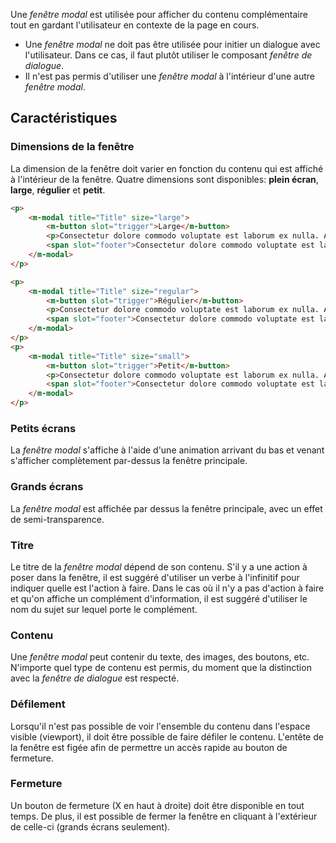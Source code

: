 Une *fenêtre modal* est utilisée pour afficher du contenu complémentaire tout en gardant l'utilisateur en contexte de la page en cours.

<modul-dont>
    <ul>
        <li>Une <em>fenêtre modal</em> ne doit pas être utilisée pour initier un dialogue avec l'utilisateur. Dans ce cas, il faut plutôt utiliser le composant <em><modul-go url="fenetre-de-dialogue">fenêtre de dialogue</modul-go></em>.</li>
        <li>Il n'est pas permis d'utiliser une <em>fenêtre modal</em> à l'intérieur d'une autre <em>fenêtre modal</em>.</li>
    </ul>
</modul-dont>

## Caractéristiques
### Dimensions de la fenêtre
La dimension de la fenêtre doit varier en fonction du contenu qui est affiché à l'intérieur de la fenêtre. Quatre dimensions sont disponibles: **plein écran**, **large**, **régulier** et **petit**.

<modul-demo>

```html
<p>
    <m-modal title="Title" size="large">
        <m-button slot="trigger">Large</m-button>
        <p>Consectetur dolore commodo voluptate est laborum ex nulla. Amet nisi quis minim dolor voluptate est nisi anim elit duis enim. Sint veniam tempor occaecat irure nostrud eiusmod. Fugiat nostrud laborum pariatur dolor tempor in in nostrud reprehenderit minim culpa incididunt.</p>
        <span slot="footer">Consectetur dolore commodo voluptate est laborum ex nulla.</span>
    </m-modal>
</p>

<p>
    <m-modal title="Title" size="regular">
        <m-button slot="trigger">Régulier</m-button>
        <p>Consectetur dolore commodo voluptate est laborum ex nulla. Amet nisi quis minim dolor voluptate est nisi anim elit duis enim. Sint veniam tempor occaecat irure nostrud eiusmod. Fugiat nostrud laborum pariatur dolor tempor in in nostrud reprehenderit minim culpa incididunt.</p>
        <span slot="footer">Consectetur dolore commodo voluptate est laborum ex nulla.</span>
    </m-modal>
</p>
<p>
    <m-modal title="Title" size="small">
        <m-button slot="trigger">Petit</m-button>
        <p>Consectetur dolore commodo voluptate est laborum ex nulla. Amet nisi quis minim dolor voluptate est nisi anim elit duis enim. Sint veniam tempor occaecat irure nostrud eiusmod. Fugiat nostrud laborum pariatur dolor tempor in in nostrud reprehenderit minim culpa incididunt.</p>
        <span slot="footer">Consectetur dolore commodo voluptate est laborum ex nulla.</span>
    </m-modal>
</p>
```

</modul-demo>

### Petits écrans
La *fenêtre modal* s'affiche à l'aide d'une animation arrivant du bas et venant s'afficher complètement par-dessus la fenêtre principale.

### Grands écrans
La *fenêtre modal* est affichée par dessus la fenêtre principale, avec un effet de semi-transparence.

### Titre
Le titre de la *fenêtre modal* dépend de son contenu. S'il y a une action à poser dans la fenêtre, il est suggéré d'utiliser un verbe à l'infinitif pour indiquer quelle est l'action à faire. Dans le cas où il n'y a pas d'action à faire et qu'on affiche un complément d'information, il est suggéré d'utiliser le nom du sujet sur lequel porte le complément.

### Contenu
Une *fenêtre modal* peut contenir du texte, des images, des boutons, etc. N'importe quel type de contenu est permis, du moment que la distinction avec la *<modul-go url="fenetre-de-dialogue">fenêtre de dialogue</modul-go>* est respecté.

### Défilement
Lorsqu'il n'est pas possible de voir l'ensemble du contenu dans l'espace visible (viewport), il doit être possible de faire défiler le contenu. L'entête de la fenêtre est figée afin de permettre un accès rapide au bouton de fermeture.

### Fermeture
Un bouton de fermeture (X en haut à droite) doit être disponible en tout temps. De plus, il est possible de fermer la fenêtre en cliquant à l'extérieur de celle-ci (grands écrans seulement).
